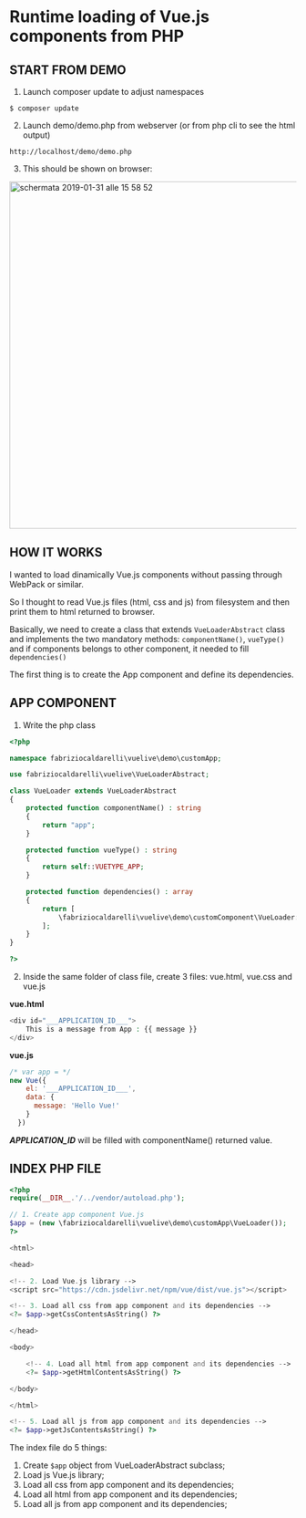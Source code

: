# Runtime loading of Vue.js components from PHP

START FROM DEMO
-------------------

1) Launch composer update to adjust namespaces

```
$ composer update
```

2) Launch demo/demo.php from webserver (or from php cli to see the html output)

```
http://localhost/demo/demo.php
```

3) This should be shown on browser:

<img width="609" alt="schermata 2019-01-31 alle 15 58 52" src="https://user-images.githubusercontent.com/4108673/52063777-8be4b880-2573-11e9-9107-c136262a83ae.png">


HOW IT WORKS
------------

I wanted to load dinamically Vue.js components without passing through WebPack or similar.

So I thought to read Vue.js files (html, css and js) from filesystem and then print them to html returned to browser.

Basically, we need to create a class that extends `VueLoaderAbstract` class and implements the two mandatory methods: `componentName()`, `vueType()` and if components belongs to other component, it needed to fill `dependencies()`

The first thing is to create the App component and define its dependencies.


APP COMPONENT
-------------

1) Write the php class

```php
<?php

namespace fabriziocaldarelli\vuelive\demo\customApp;

use fabriziocaldarelli\vuelive\VueLoaderAbstract;

class VueLoader extends VueLoaderAbstract
{
    protected function componentName() : string
    {
        return "app";
    }

    protected function vueType() : string
    {
        return self::VUETYPE_APP;
    }

    protected function dependencies() : array
    {
        return [
            \fabriziocaldarelli\vuelive\demo\customComponent\VueLoader::class
        ];
    }
}

?>
```

2) Inside the same folder of class file, create 3 files: vue.html, vue.css and vue.js

**vue.html**

```php
<div id="___APPLICATION_ID___">
    This is a message from App : {{ message }}
</div>
```

**vue.js**

```js
/* var app = */
new Vue({
    el: '___APPLICATION_ID___',
    data: {
      message: 'Hello Vue!'
    }
  })
```

___APPLICATION_ID___ will be filled with componentName() returned value.

INDEX PHP FILE
-------------

```php
<?php 
require(__DIR__.'/../vendor/autoload.php');

// 1. Create app component Vue.js
$app = (new \fabriziocaldarelli\vuelive\demo\customApp\VueLoader());
?>

<html>

<head>

<!-- 2. Load Vue.js library -->
<script src="https://cdn.jsdelivr.net/npm/vue/dist/vue.js"></script>

<!-- 3. Load all css from app component and its dependencies -->
<?= $app->getCssContentsAsString() ?>

</head>

<body>

    <!-- 4. Load all html from app component and its dependencies -->
    <?= $app->getHtmlContentsAsString() ?>

</body>

</html>

<!-- 5. Load all js from app component and its dependencies -->
<?= $app->getJsContentsAsString() ?>
```

The index file do 5 things:

1. Create `$app` object from VueLoaderAbstract subclass;
2. Load js Vue.js library;
3. Load all css from app component and its dependencies;
4. Load all html from app component and its dependencies;
5. Load all js from app component and its dependencies;
